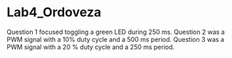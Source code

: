 # Lab4_Ordoveza

Question 1 focused toggling a green LED during 250 ms.
Question 2 was a PWM signal with a 10% duty cycle and a 500 ms period. 
Question 3 was a PWM signal with a 20 % duty cycle and a 250 ms period.
